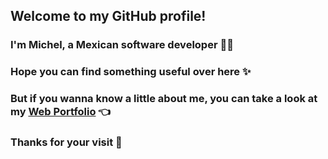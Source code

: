 ## Welcome to my GitHub profile!
### I'm Michel, a Mexican software developer 👨‍💻
### Hope you can find something useful over here ✨
### But if you wanna know a little about me, you can take a look at my [Web Portfolio](https://fyecobain.github.io/) 👈
### Thanks for your visit 🤝

<!--
**FyeCobain/FyeCobain** is a ✨ _special_ ✨ repository because its `README.md` (this file) appears on your GitHub profile.

Here are some ideas to get you started:

- 🔭 I’m currently working on ...
- 🌱 I’m currently learning ...
- 👯 I’m looking to collaborate on ...
- 🤔 I’m looking for help with ...
- 💬 Ask me about ...
- 📫 How to reach me: ...
- 😄 Pronouns: ...
- ⚡ Fun fact: ...
-->
